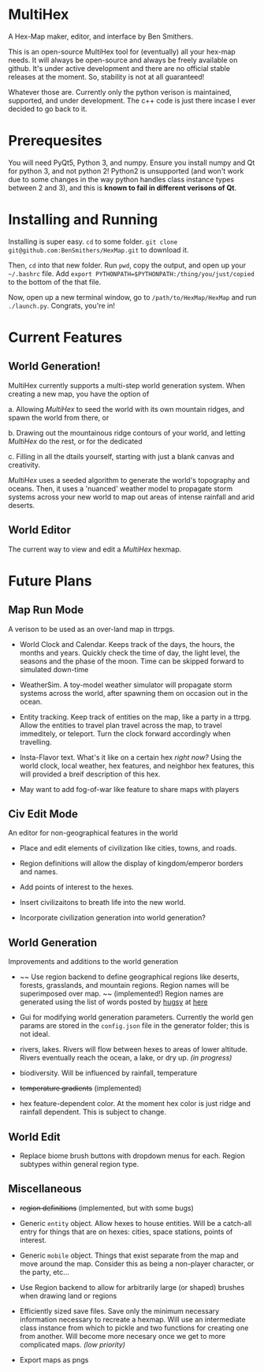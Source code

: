 # MultiHex
A Hex-Map maker, editor, and interface by Ben Smithers.

This is an open-source MultiHex tool for (eventually) all your hex-map needs. 
It will always be open-source and always be freely available on github.
It's under active development and there are no official stable releases at the moment.
So, stability is not at all guaranteed! 

Whatever those are. 
Currently only the python verison is maintained, supported, and under development. 
The c++ code is just there incase I ever decided to go back to it. 


# Prerequesites

You will need PyQt5, Python 3, and numpy.
Ensure you install numpy and Qt for python 3, and not python 2! 
Python2 is unsupported (and won't work due to some changes in the way python handles class instance types between 2 and 3), and this is **known to fail in different verisons of Qt**.

# Installing and Running

Installing is super easy. `cd` to some folder. `git clone git@github.com:BenSmithers/HexMap.git` to download it.

Then, `cd` into that new folder. Run `pwd`, copy the output, and open up your `~/.bashrc` file.
Add `export PYTHONPATH=$PYTHONPATH:/thing/you/just/copied` to the bottom of the that file. 

Now, open up a new terminal window, go to `/path/to/HexMap/HexMap` and run `./launch.py`. Congrats, you're in!

# Current Features

## World Generation! 

MultiHex currently supports a multi-step world generation system. 
When creating a new map, you have the option of 

a. Allowing *MultiHex* to seed the world with its own mountain ridges, and spawn the world from there, or

b. Drawing out the mountainous ridge contours of your world, and letting *MultiHex* do the rest, or for the dedicated

c. Filling in all the dtails yourself, starting with just a blank canvas and creativity.

*MultiHex* uses a seeded algorithm to generate the world's topography and oceans. 
Then, it uses a 'nuanced' weather model to propagate storm systems across your new world to map out areas of intense rainfall and arid deserts. 

## World Editor

The current way to view and edit a *MultiHex* hexmap. 

# Future Plans

## Map Run Mode

A verison to be used as an over-land map in ttrpgs. 

* World Clock and Calendar. 
Keeps track of the days, the hours, the months and years. 
Quickly check the time of day, the light level, the seasons and the phase of the moon.
Time can be skipped forward to simulated down-time

* WeatherSim. 
A toy-model weather simulator will propagate storm systems across the world, after spawning them on occasion out in the ocean. 

* Entity tracking. Keep track of entities on the map, like a party in a ttrpg.
Allow the entities to travel plan travel across the map, to travel immeditely, or teleport. 
Turn the clock forward accordingly when travelling.

* Insta-Flavor text. What's it like on a certain hex *right now?* Using the world clock, local weather, hex features, and neighbor hex features, this will provided a breif description of this hex. 

* May want to add fog-of-war like feature to share maps with players

## Civ Edit Mode

An editor for non-geographical features in the world

* Place and edit elements of civilization like cities, towns, and roads. 

* Region definitions will allow the display of kingdom/emperor borders and names. 

* Add points of interest to the hexes.

* Insert civilizaitons to breath life into the new world. 

* Incorporate civilization generation into world generation? 

## World Generation

Improvements and additions to the world generation

* ~~ Use region backend to define geographical regions like deserts, forests, grasslands, and mountain regions. 
Region names will be superimposed over map. ~~ (implemented!)
Region names are generated using the list of words posted by [hugsy](https://gist.github.com/hugsy) at [here](https://gist.github.com/hugsy/8910dc78d208e40de42deb29e62df913)

* Gui for modifying world generation parameters. Currently the world gen params are stored in the `config.json` file in the generator folder; this is not ideal. 

* rivers, lakes.
Rivers will flow between hexes to areas of lower altitude. Rivers eventually reach the ocean, a lake, or dry up. _(in progress)_

* biodiversity. Will be influenced by rainfall, temperature 

* ~~temperature gradients~~ (implemented)

* hex feature-dependent color.
At the moment hex color is just ridge and rainfall dependent. 
This is subject to change. 

## World Edit

* Replace biome brush buttons with dropdown menus for each. 
Region subtypes within general region type. 

## Miscellaneous

* ~~region definitions~~ (implemented, but with some bugs)

* Generic `entity` object. Allow hexes to house entities. 
Will be a catch-all entry for things that are on hexes: cities, space stations, points of interest. 

* Generic `mobile` object. Things that exist separate from the map and move around the map. 
Consider this as being a non-player character, or the party, etc... 

* Use Region backend to allow for arbitrarily large (or shaped) brushes when drawing land or regions

* Efficiently sized save files.
Save only the minimum necessary information necessary to recreate a hexmap.
Will use an intermediate class instance from which to pickle and two functions for creating one from another. 
Will become more necesary once we get to more complicated maps. _(low priority)_

* Export maps as pngs 
